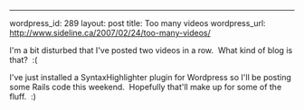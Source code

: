 --- 
wordpress_id: 289
layout: post
title: Too many videos
wordpress_url: http://www.sideline.ca/2007/02/24/too-many-videos/

I'm a bit disturbed that I've posted two videos in a row.  What kind of blog is that?  :(

I've just installed a SyntaxHighlighter plugin for Wordpress so I'll be posting some Rails code this weekend.  Hopefully that'll make up for some of the fluff.  :)
